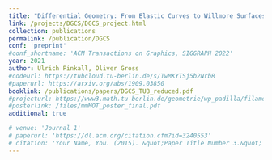 ```yaml
---
title: "Differential Geometry: From Elastic Curves to Willmore Surfaces"
link: /projects/DGCS/DGCS_project.html
collection: publications
permalink: /publication/DGCS
conf: 'preprint'
#conf_shortname: 'ACM Transactions on Graphics, SIGGRAPH 2022'
year: 2021
author: Ulrich Pinkall, Oliver Gross
#codeurl: https://tubcloud.tu-berlin.de/s/TwMKYTSj5b2NrbR
#paperurl: https://arxiv.org/abs/1909.03850
booklink: /publications/papers/DGCS_TUB_reduced.pdf
#projecturl: https://www3.math.tu-berlin.de/geometrie/wp_padilla/filament-based-plasma/
#posterlink: /files/mmMOT_poster_final.pdf
additional: true

# venue: 'Journal 1'
# paperurl: 'https://dl.acm.org/citation.cfm?id=3240553'
# citation: 'Your Name, You. (2015). &quot;Paper Title Number 3.&quot; <i>Journal 1</i>. 1(3).'
---
```

